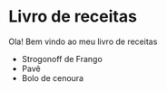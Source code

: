 # Livro de receitas
Ola! Bem vindo ao meu livro de receitas
- Strogonoff de Frango
- Pavê
- Bolo de cenoura
